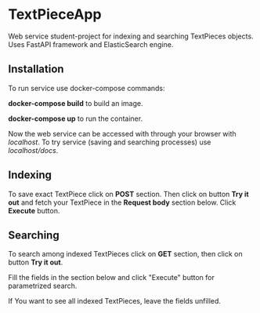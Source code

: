 # TextPieceApp
Web service student-project for indexing and searching TextPieces objects.
Uses FastAPI framework and ElasticSearch engine.

## Installation
To run service use docker-compose commands:

**docker-compose build** to build an image.

**docker-compose up** to run the container.


Now the web service can be accessed with through your browser with *localhost*. 
To try service (saving and searching processes) use *localhost/docs*.

## Indexing

To save exact TextPiece click on **POST** section. 
Then click on button **Try it out** and fetch your TextPiece in the **Request body** section below.
Click **Execute** button.

## Searching

To search among indexed TextPieces click on **GET** section, then click on button **Try it out**.

Fill the fields in the section below and click "Execute" button for parametrized search.

If You want to see all indexed TextPieces, leave the fields unfilled. 
